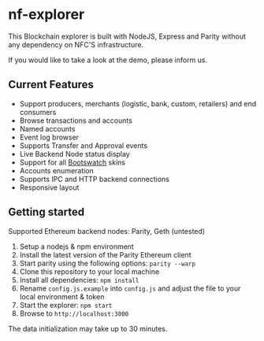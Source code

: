 # nf-explorer

This Blockchain explorer is built with NodeJS, Express and Parity without any dependency on NFC'S infrastructure.

If you would like to take a look at the demo, please inform us.

## Current Features
* Support producers, merchants (logistic, bank, custom, retailers) and end consumers
* Browse transactions and accounts
* Named accounts
* Event log browser
* Supports Transfer and Approval events
* Live Backend Node status display
* Support for all [Bootswatch](https://bootswatch.com/) skins
* Accounts enumeration
* Supports IPC and HTTP backend connections
* Responsive layout

## Getting started
Supported Ethereum backend nodes: Parity, Geth (untested)

1. Setup a nodejs & npm environment
2. Install the latest version of the Parity Ethereum client
3. Start parity using the following options: `parity --warp`
4. Clone this repository to your local machine
5. Install all dependencies: `npm install`
6. Rename `config.js.example` into `config.js` and adjust the file to your local environment & token
7. Start the explorer: `npm start`
8. Browse to `http://localhost:3000`

The data initialization may take up to 30 minutes.
